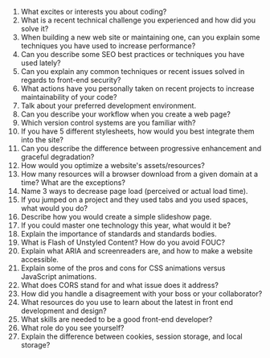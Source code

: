 1. What excites or interests you about coding?
2. What is a recent technical challenge you experienced and how did you solve it?
3. When building a new web site or maintaining one, can you explain some techniques you have used to increase performance?
4. Can you describe some SEO best practices or techniques you have used lately?
5. Can you explain any common techniques or recent issues solved in regards to front-end security?
6. What actions have you personally taken on recent projects to increase maintainability of your code?
7. Talk about your preferred development environment.
8. Can you describe your workflow when you create a web page?
9. Which version control systems are you familiar with?
10. If you have 5 different stylesheets, how would you best integrate them into the site?
11. Can you describe the difference between progressive enhancement and graceful degradation?
12. How would you optimize a website's assets/resources?
13. How many resources will a browser download from a given domain at a time?
  What are the exceptions?
14. Name 3 ways to decrease page load (perceived or actual load time).
15. If you jumped on a project and they used tabs and you used spaces, what would you do?
16. Describe how you would create a simple slideshow page.
17. If you could master one technology this year, what would it be?
18. Explain the importance of standards and standards bodies.
19. What is Flash of Unstyled Content? How do you avoid FOUC?
20. Explain what ARIA and screenreaders are, and how to make a website accessible.
21. Explain some of the pros and cons for CSS animations versus JavaScript animations.
22. What does CORS stand for and what issue does it address?
23. How did you handle a disagreement with your boss or your collaborator?
24. What resources do you use to learn about the latest in front end development and design?
25. What skills are needed to be a good front-end developer?
26. What role do you see yourself?
27. Explain the difference between cookies, session storage, and local storage?
